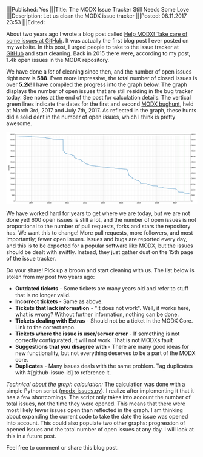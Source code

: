 |||Published: Yes
|||Title: The MODX Issue Tracker Still Needs Some Love
|||Description: Let us clean the MODX issue tracker
|||Posted: 08.11.2017 23:53
|||Edited:

About two years ago I wrote a blog post called [Help MODX! Take care of some issues at GitHub](https://optimuscrime.net/11-help-modx!-take-care-of-some-issues-at-github). It was actually the first blog post I ever posted on my website. In this post, I urged people to take to the issue tracker at [GitHub](https://github.com/modxcms/revolution/issues) and start cleaning. Back in 2015 there were, according to my post, 1.4k open issues in the MODX repository.

We have done a _lot_ of cleaning since then, and the number of open issues right now is **588**. Even more impressive, the total number of closed issues is over **5.2k**! I have compiled the progress into the graph below. The graph displays the number of open issues that are still residing in the bug tracker today. See notes at the end of the post for calculation details. The vertical green lines indicate the dates for the first and second [MODX bughunt](https://www.modxbughunt.com), held at March 3rd, 2017 and July 7th, 2017. As reflected in the graph, these hunts did a solid dent in the number of open issues, which I think is pretty awesome.

![](static/34/graph.png)

We have worked hard for years to get where we are today, but we are not done yet! 600 open issues is still a lot, and the number of open issues is not proportional to the number of pull requests, forks and stars the repository has. We want this to change! More pull requests, more followers, and most importantly; fewer open issues. Issues and bugs are reported every day, and this is to be expected for a popular software like MODX, but the issues should be dealt with swiftly. Instead, they just gather dust on the 15th page of the issue tracker.

Do your share! Pick up a broom and start cleaning with us. The list below is stolen from my post two years ago:

- **Outdated tickets** - Some tickets are many years old and refer to stuff that is no longer valid. 
- **Incorrect tickets** - Same as above.
- **Tickets that lack information** - "It does not work". Well, it works here, what is wrong? Without further information, nothing can be done.
- **Tickets dealing with Extras** - Should not be a ticket in the MODX Core. Link to the correct repo.
- **Tickets where the issue is user/server error** - If something is not correctly configurated, it will not work. That is not MODXs fault
- **Suggestions that you disagree with** - There are many good ideas for new functionality, but not everything deserves to be a part of the MODX core.
- **Duplicates** - Many issues deals with the same problem. Tag duplicates with #[github-issue-id] to reference it.

*Technical about the graph calculation:* The calculation was done with a simple Python script ([modx_issues.py](static/34/modx_issues.py)). I realize after implementing it that it has a few shortcomings. The script only takes into account the number of total issues, not the time they were opened. This means that there were most likely fewer issues open than reflected in the graph. I am thinking about expanding the current code to take the date the issue was opened into account. This could also populate two other graphs: progression of opened issues and the total number of open issues at any day. I will look at this in a future post.

Feel free to comment or share this blog post.